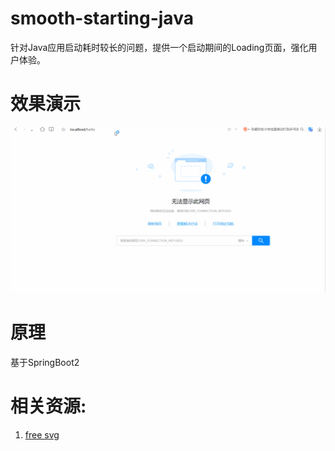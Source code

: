 # smooth-starting-java
针对Java应用启动耗时较长的问题，提供一个启动期间的Loading页面，强化用户体验。

# 效果演示

![demo](doc/demo.gif)

# 原理
基于SpringBoot2

# 相关资源:
1. [free svg](https://www.svgrepo.com/vectors/snail/)
